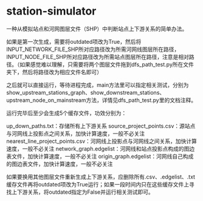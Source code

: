 # station-simulator

一种从模拟站点和河网图层文件（SHP）中判断站点上下游关系的简单办法。

如果是第一次生成，需要将outdated项改为True，然后将INPUT_NETWORK_FILE_SHP所对应路径改为所需河网线图层所在路径，INPUT_NODE_FILE_SHP所对应路径改为所需站点图层所在路径，注意是相对路径。（如果感觉难以理解，只需要将两个图层文件拖到dfs_path_test.py所在文件夹下，然后将路径改为相应文件名即可）

之后就可以直接运行，等待进程完成，main方法里可以指定相关测试，分别为show_upstream_stations_graph、show_downstream_stations、upstream_node_on_mainstream方法，详情见dfs_path_test.py里的文档注释。

运行完毕后至少会生成5个缓存文件，功效分别为：

up_down_paths.txt：存储所有上下游关系
source_project_points.csv：源站点与河网线上投影点之间关系，加快计算速度，一般不必关注
nearest_line_project_points.csv：河网线上投影点与河网线之间关系，加快计算速度，一般不必关注
network_graph.edgelist：河网线和站点投影点构成的图边表文件，加快计算速度，一般不必关注
origin_graph.edgelist：河网线自己构成的图边表文件，加快计算速度，一般不必关注

如果要换用其他图层文件重新生成上下游关系，应删除所有.csv、.edgelist、.txt缓存文件再将outdated项改为True运行；如果一段时间内只在这些缓存文件上寻找上下游关系，将outdated指定为False并运行相关测试即可。
